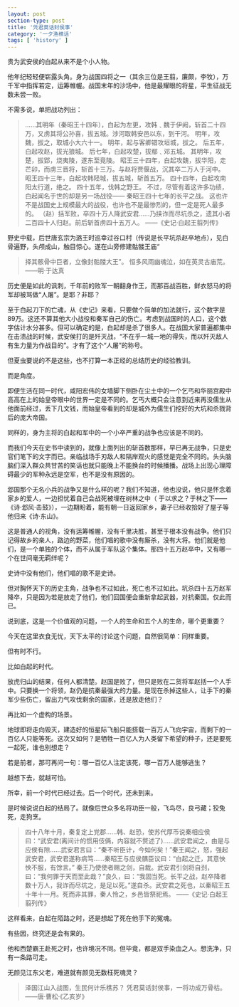 ```yaml
---
layout: post
section-type: post
title: '凭君莫话封侯事'
category: '一夕渔樵话'
tags: [ 'history' ]
---
```


贵为武安侯的白起从来不是个小人物。

他年纪轻轻便崭露头角。身为战国四将之一（其余三位是王翦，廉颇，李牧），万千军中指挥若定，运筹帷幄。战国末年的沙场中，他是最耀眼的将星，平生征战无数未尝一败。

不需多说，单把战功列出：

>……其明年（秦昭王十四年），白起为左更，攻韩﹑魏于伊阙，斩首二十四万，又虏其将公孙喜，拔五城。涉河取韩安邑以东，到干河。
明年，攻魏，拔之，取城小大六十一。
明年，起与客卿错攻垣城，拔之。
后五年，白起攻赵，拔光狼城。
后七年，白起攻楚，拔鄢﹑邓五城。
其明年，攻楚，拔郢，烧夷陵，遂东至竟陵。
昭王三十四年，白起攻魏，拔华阳，走芒卯，而虏三晋将，斩首十三万。与赵将贾偃战，沉其卒二万人于河中。
昭王四十三年，白起攻韩陉城，拔五城，斩首五万。
四十四年，白起攻南阳太行道，绝之。
四十五年，伐韩之野王。
不过，尽管有着这许多功绩，白起闻名于世的却是另一场战役——
秦昭王四十七年的长平之战。
这也许不是战国史上规模最大的战役，也许也不是最惨烈的，但一定是死人最多的。
（赵）括军败，卒四十万人降武安君……乃挟诈而尽坑杀之，遗其小者二百四十人归赵。前后斩首虏四十五万人。
——《史记·白起王翦列传》

野史中载，后世唐玄宗为潞王时巡幸过谷口村（传说是长平坑杀赵卒地点），见白骨遍野，头颅成山，触目惊心。遂在山旁修建骷髅王庙“
>择其骸骨中巨者，立像封骷髅大王”。
恒多风雨幽魂泣，如在英灵古庙荒。
——明·于达真

历史便是如此的讽刺，千年前的败军一朝翻身作王，而那百战百胜，鲜衣怒马的将军却被骂做“人屠”。是耶？非耶？

至于白起刀下的亡魂，从《史记》来看，只要做个简单的加法就行，这个数字是89万。这还不算其他大小战役和秦军自己的伤亡。考虑到战国时的人口，这个数字估计水分甚多。但可以确定的是，白起却是杀了很多人。在战国大家普遍都集中在击溃战的时候，武安侯打的是歼灭战，“不在乎一城一地的得失，而以歼灭敌人有生力量为作战目的”。才有了这个“人屠”的称号。

但夏虫要说的不是这些，也不打算一本正经的总结历史的经验教训。

而是角度。

即便生活在同一时代，咸阳宏伟的女墙脚下侧卧在尘土中的一个乞丐和华丽宫殿中高高在上的始皇帝眼中的世界一定是不同的。乞丐大概只会注意到近来再没儒生从他面前经过，丢下几文钱，而始皇帝看到的却是城外为儒生们挖好的大坑和杀戮背后的庞大帝国。

同样的，身为主将的白起和军中的一个小卒严重的战争也应该是不同的。

而我们今天在史书中读到的，就像上面列出的斩首数那样，早已再无战争，只是史官们笔下的文字而已。亲临战场手刃敌人和隔岸观火的感觉是完全不同的。头头脑脑们深入群众共甘苦的笑话也就只能晚上不能换台的时候播播。战场上出现心理障碍最少的军种永远是空军，也不是没有原因的。

邶国那个无名小兵的战争又是什么样的呢？我们不知道，他也没说，他只是怀念着家乡的爱人，一边担忧着自己会战死被埋在树林之中（
于以求之？于林之下——《诗·邶风·击鼓》），一边期盼着，能有朝一日返回家乡，妻子已经收拾好了屋子等他归来《诗·东山》。

这是普通人的视角，没有运筹帷幄，没有千里决胜，甚至于根本没有战争。他们只记得故乡的亲人，路边的野菜，他们唱的歌中没有厮杀，没有大将。他们就是他们，是一个单独的个体，而不从属于军队这个集体。那四十五万赵卒中，又有哪一个在世间毫无羁绊呢？

史诗中没有他们，他们唱的歌不是史诗。

但对胸怀天下的历史主角，战争也不过如此，死亡也不过如此。坑杀四十五万赵军降卒，只是因为若是放走了他们，他们回国便会重新拿起武器，对抗秦国。仅此而已。

说到底，这是一个价值观的问题，一个人的生命和五个人的生命，哪个更重要？

今天在这里衣食无忧，天下太平的讨论这个问题，自然很简单：同样重要。

但有时不行。

比如白起的时代。

放虎归山的结果，任何人都清楚。赵国是败了，但只是败在二货将军赵括一个人手中。只要换一个将领，赵仍是抗秦最强大的力量。是现在杀掉这些人，让手下的秦军少些伤亡，留出力气攻伐剩余的国家，还是放走他们？

再比如一个虚构的场景。

地球即将走向毁灭，建造好的恒星际飞船只能搭载一百万人飞向宇宙，而剩下的一百亿人只能等死。这次又如何？是牺牲一百亿人为人类留下希望的种子，还是要死一起死，谁也别想走？

若是前者，那可再问一句：哪一百亿人注定该死，哪一百万人能够逃生？

越想下去，就越可怕。

所幸，前一个时代已经过去。后一个时代，还未到来。

是时候说说白起的结局了。就像后世众多名将功臣一般，飞鸟尽，良弓藏；狡兔死，走狗烹。

>四十八年十月，秦复定上党郡……韩、赵恐，使苏代厚币说秦相应侯曰：“武安君(离间计的惯用伎俩，内容就不赘述了)……武安君闻之，由是与应侯有隙……武安君言曰：“秦不听臣计，今如何矣！”秦王闻之，怒，强起武安君，武安君遂称病笃……秦昭王与应侯髃臣议曰：“白起之迁，其意怏怏不服，有馀言。” 秦王乃使使者赐之剑，自裁。武安君引剑将自刭，曰：“我何罪于天而至此哉？”良久，曰：“我固当死。长平之战，赵卒降者数十万人，我诈而尽坑之，是足以死。”遂自杀。武安君之死也，以秦昭王五十年十一月。死而非其罪，秦人怜之，乡邑皆祭祀焉。
——《史记·白起王翦列传》

这样看来，白起在陌路之时，还是想起了死在他手下的冤魂。

有些因，终究还是会有果的。

他和西楚霸王赴死之时，也许境况不同。但毕竟，都是双手染血之人。想洗净，只有一条路可走。

无颜见江东父老，难道就有颜见无数枉死魂灵？

>泽国江山入战图，生民何计乐樵苏？
凭君莫话封侯事，一将功成万骨枯。
——唐·曹松·《乙亥岁》

